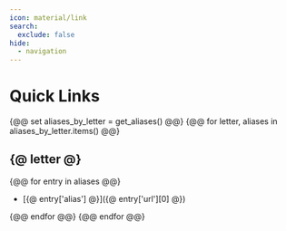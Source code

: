 ```yaml
---
icon: material/link
search:
  exclude: false
hide:
  - navigation
---
```


# Quick Links

{@@ set aliases_by_letter = get_aliases() @@}
{@@ for letter, aliases in aliases_by_letter.items() @@}
## {@ letter @}
{@@ for entry in aliases @@}

- [{@ entry['alias'] @}]({@ entry['url'][0] @})

{@@ endfor @@}
{@@ endfor @@}
